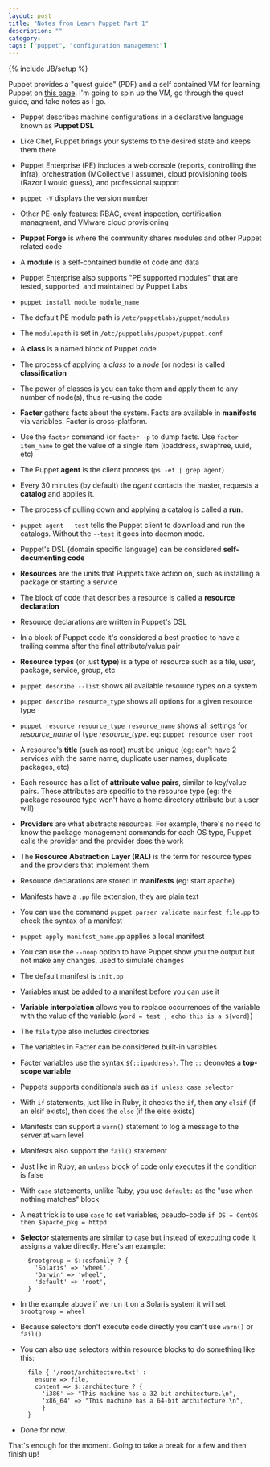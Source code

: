 ```yaml
---
layout: post
title: "Notes from Learn Puppet Part 1"
description: ""
category: 
tags: ["puppet", "configuration management"]
---
```

{% include JB/setup %}

Puppet provides a "quest guide" (PDF) and a self contained VM for learning Puppet on [this page](https://docs.puppetlabs.com/learning/).  I'm going to spin up the VM, go through the quest guide, and take notes as I go.

* Puppet describes machine configurations in a declarative language known as **Puppet DSL**
* Like Chef, Puppet brings your systems to the desired state and keeps them there
* Puppet Enterprise (PE) includes a web console (reports, controlling the infra), orchestration (MCollective I assume), cloud provisioning tools (Razor I would guess), and professional support
* ``puppet -V`` displays the version number
* Other PE-only features: RBAC, event inspection, certification managment, and VMware cloud provisioning
* **Puppet Forge** is where the community shares modules and other Puppet related code
* A **module** is a self-contained bundle of code and data
* Puppet Enterprise also supports "PE supported modules" that are tested, supported, and maintained by Puppet Labs
* ``puppet install module module_name``
* The default PE module path is ``/etc/puppetlabs/puppet/modules``
* The ``modulepath`` is set in ``/etc/puppetlabs/puppet/puppet.conf``
* A **class** is a named block of Puppet code
* The process of applying a *class* to a *node* (or nodes) is called **classification**
* The power of classes is you can take them and apply them to any number of node(s), thus re-using the code
* **Facter** gathers facts about the system.  Facts are available in **manifests** via variables.  Facter is cross-platform.
* Use the ``factor`` command (or ``facter -p`` to dump facts.  Use ``facter item_name`` to get the value of a single item (ipaddress, swapfree, uuid, etc)
* The Puppet **agent** is the client process (``ps -ef | grep agent``)
* Every 30 minutes (by default) the *agent* contacts the master, requests a **catalog** and applies it.
* The process of pulling down and applying a catalog is called a **run**.
* ``puppet agent --test`` tells the Puppet client to download and run the catalogs.  Without the ``--test`` it goes into daemon mode.
* Puppet's DSL (domain specific language) can be considered **self-documenting code**
* **Resources** are the units that Puppets take action on, such as installing a package or starting a service
* The block of code that describes a resource is called a **resource declaration**
* Resource declarations are written in Puppet's DSL
* In a block of Puppet code it's considered a best practice to have a trailing comma after the final attribute/value pair
* **Resource types** (or just **type**) is a type of resource such as a file, user, package, service, group, etc
* ``puppet describe --list`` shows all available resource types on a system
* ``puppet describe resource_type`` shows all options for a given resource type
* ``puppet resource resource_type resource_name`` shows all settings for *resource_name* of type *resource_type*.  eg: ``puppet resource user root``
* A resource's **title** (such as root) must be unique (eg: can't have 2 services with the same name, duplicate user names, duplicate packages, etc)
* Each resource has a list of **attribute value pairs**, similar to key/value pairs.  These attributes are specific to the resource type (eg: the package resource type won't have a home directory attribute but a user will)
* **Providers** are what abstracts resources.  For example, there's no need to know the package management commands for each OS type, Puppet calls the provider and the provider does the work
* The **Resource Abstraction Layer (RAL)** is the term for resource types and the providers that implement them
* Resource declarations are stored in **manifests** (eg: start apache)
* Manifests have a ``.pp`` file extension, they are plain text
* You can use the command ``puppet parser validate mainfest_file.pp`` to check the syntax of a manifest
* ``puppet apply manifest_name.pp`` applies a local manifest
* You can use the ``--noop`` option to have Puppet show you the output but not make any changes, used to simulate changes
* The default manifest is ``init.pp``
* Variables must be added to a manifest before you can use it
* **Variable interpolation** allows you to replace occurrences of the variable with the value of the variable (``word = test ; echo this is a ${word}``)
* The ``file`` type also includes directories
* The variables in Facter can be considered built-in variables
* Facter variables use the syntax ``${::ipaddress}``.  The ``::`` deonotes a **top-scope variable**
* Puppets supports conditionals such as ``if unless case selector``
* With ``if`` statements, just like in Ruby, it checks the ``if``, then any ``elsif`` (if an elsif exists), then does the ``else`` (if the else exists)
* Manifests can support a ``warn()`` statement to log a message to the server at ``warn`` level
* Manifests also support the ``fail()`` statement
* Just like in Ruby, an ``unless`` block of code only executes if the condition is false
* With ``case`` statements, unlike Ruby, you use ``default:`` as the "use when nothing matches" block
* A neat trick is to use ``case`` to set variables, pseudo-code ``if OS = CentOS then $apache_pkg = httpd``
* **Selector** statements are similar to ``case`` but instead of executing code it assigns a value directly.  Here's an example:

		$rootgroup = $::osfamily ? {
		  'Solaris' => 'wheel',
		  'Darwin' => 'wheel',
		  'default' => 'root',
		}

* In the example above if we run it on a Solaris system it will set ``$rootgroup = wheel``
* Because selectors don't execute code directly you can't use ``warn()`` or ``fail()``
* You can also use selectors within resource blocks to do something like this:

		file { '/root/architecture.txt' :
		  ensure => file,
		  content => $::architecture ? {
			'i386' => "This machine has a 32-bit architecture.\n",
			'x86_64' => "This machine has a 64-bit architecture.\n",
			}
		}

* Done for now.

That's enough for the moment.  Going to take a break for a few and then finish up!